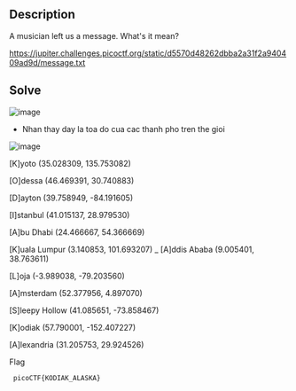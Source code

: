 ## Description

A musician left us a message. What's it mean?

https://jupiter.challenges.picoctf.org/static/d5570d48262dbba2a31f2a940409ad9d/message.txt

## Solve

![image](https://github.com/user-attachments/assets/c3f19feb-dc21-44db-bce4-53913a2cca19)

- Nhan thay day la toa do cua cac thanh pho tren the gioi

![image](https://github.com/user-attachments/assets/0ea5dbc8-e2a1-429e-9079-ba87ccf6166b)

[K]yoto             (35.028309, 135.753082)

[O]dessa            (46.469391, 30.740883)

[D]ayton            (39.758949, -84.191605)

[I]stanbul          (41.015137, 28.979530)

[A]bu Dhabi         (24.466667, 54.366669)

[K]uala Lumpur      (3.140853, 101.693207)
_
[A]ddis Ababa       (9.005401, 38.763611)

[L]oja              (-3.989038, -79.203560)

[A]msterdam         (52.377956, 4.897070)

[S]leepy Hollow     (41.085651, -73.858467)

[K]odiak            (57.790001, -152.407227)

[A]lexandria        (31.205753, 29.924526)

Flag

` 
picoCTF{KODIAK_ALASKA}
`
